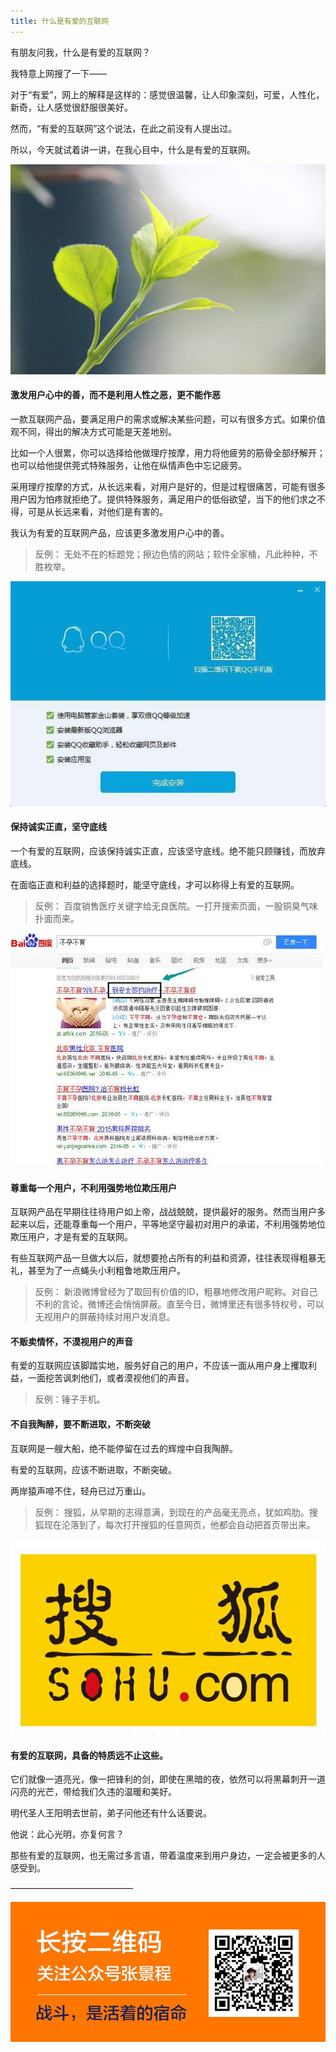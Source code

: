 ```yaml
---
title: 什么是有爱的互联网
---
```


有朋友问我，什么是有爱的互联网？

我特意上网搜了一下——

对于“有爱”，网上的解释是这样的：感觉很温馨，让人印象深刻，可爱，人性化，新奇，让人感觉很舒服很美好。

然而，“有爱的互联网”这个说法，在此之前没有人提出过。

所以，今天就试着讲一讲，在我心目中，什么是有爱的互联网。

![1](/img/2017-06-19-1.jpeg "1")

#### 激发用户心中的善，而不是利用人性之恶，更不能作恶

一款互联网产品，要满足用户的需求或解决某些问题，可以有很多方式。如果价值观不同，得出的解决方式可能是天差地别。

比如一个人很累，你可以选择给他做理疗按摩，用力将他疲劳的筋骨全部纾解开；也可以给他提供莞式特殊服务，让他在纵情声色中忘记疲劳。

采用理疗按摩的方式，从长远来看，对用户是好的，但是过程很痛苦，可能有很多用户因为怕疼就拒绝了。提供特殊服务，满足用户的低俗欲望，当下的他们求之不得，可是从长远来看，对他们是有害的。

我认为有爱的互联网产品，应该更多激发用户心中的善。

> 反例：
无处不在的标题党；擦边色情的网站；软件全家桶，凡此种种，不胜枚举。

![2](/img/2017-06-19-2.jpeg "2")



#### 保持诚实正直，坚守底线

一个有爱的互联网，应该保持诚实正直，应该坚守底线。绝不能只顾赚钱，而放弃底线。

在面临正直和利益的选择题时，能坚守底线，才可以称得上有爱的互联网。

> 反例：
百度销售医疗关键字给无良医院。一打开搜索页面，一股铜臭气味扑面而来。

![3](/img/2017-06-19-3.jpeg "3")


#### 尊重每一个用户，不利用强势地位欺压用户

互联网产品在早期往往待用户如上帝，战战兢兢，提供最好的服务。然而当用户多起来以后，还能尊重每一个用户，平等地坚守最初对用户的承诺，不利用强势地位欺压用户，才是有爱的互联网。

有些互联网产品一旦做大以后，就想要抢占所有的利益和资源，往往表现得粗暴无礼，甚至为了一点蝇头小利粗鲁地欺压用户。

> 反例：
新浪微博曾经为了取回有价值的ID，粗暴地修改用户昵称。对自己不利的言论，微博还会悄悄屏蔽。直至今日，微博里还有很多特权号，可以无视用户的屏蔽持续对用户发消息。




#### 不贩卖情怀，不漠视用户的声音

有爱的互联网应该脚踏实地，服务好自己的用户，不应该一面从用户身上攫取利益，一面挖苦讽刺他们，或者漠视他们的声音。

> 反例：锤子手机。


#### 不自我陶醉，要不断进取，不断突破

互联网是一艘大船，绝不能停留在过去的辉煌中自我陶醉。

有爱的互联网，应该不断进取，不断突破。

两岸猿声啼不住，轻舟已过万重山。

> 反例：
搜狐，从早期的志得意满，到现在的产品毫无亮点，犹如鸡肋。搜狐现在沦落到了，每次打开搜狐的任意网页，他都会自动把首页带出来。

![4](/img/2017-06-19-4.jpeg "4")

#### 有爱的互联网，具备的特质远不止这些。

它们就像一道亮光，像一把锋利的剑，即使在黑暗的夜，依然可以将黑幕刺开一道闪亮的光芒，带给我们久违的温暖和美好。

明代圣人王阳明去世前，弟子问他还有什么话要说。

他说：此心光明，亦复何言？

那些有爱的互联网，也无需过多言语，带着温度来到用户身边，一定会被更多的人感受到。

——————————————

![关注我](/img/followme.jpg "关注我")
